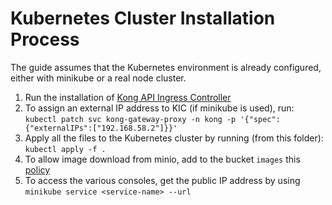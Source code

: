 # Kubernetes Cluster Installation Process

The guide assumes that the Kubernetes environment is already configured, either with minikube or a real node cluster.

1. Run
   the installation
   of [Kong API Ingress Controller](https://docs.konghq.com/kubernetes-ingress-controller/latest/get-started/)
2. To assign an external IP address to KIC (if minikube is used),
   run: ```kubectl patch svc kong-gateway-proxy -n kong -p '{"spec":{"externalIPs":["192.168.58.2"]}}'```
3. Apply all the files to the Kubernetes cluster by running (from this folder): ```kubectl apply -f .```
4. To allow image download from minio, add to the bucket ```images``` this [policy](../utils/download_policy.json)
5. To access the various consoles, get the public IP address by using ```minikube service <service-name> --url```